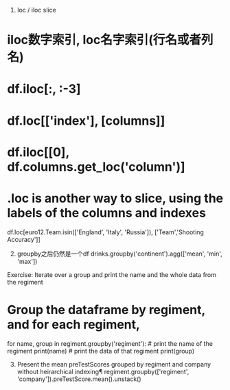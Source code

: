 1. loc / iloc slice
# iloc数字索引, loc名字索引(行名或者列名)
# df.iloc[:, :-3] 
# df.loc[['index'], [columns]]
# df.iloc[[0], df.columns.get_loc('column')]

# .loc is another way to slice, using the labels of the columns and indexes
df.loc[euro12.Team.isin(['England', 'Italy', 'Russia']), ['Team','Shooting Accuracy']]


2. groupby之后仍然是一个df
drinks.groupby('continent').agg(['mean', 'min', 'max'])

Exercise: Iterate over a group and print the name and the whole data from the regiment
# Group the dataframe by regiment, and for each regiment,
for name, group in regiment.groupby('regiment'):
    # print the name of the regiment
    print(name)
    # print the data of that regiment
    print(group)


3. Present the mean preTestScores grouped by regiment and company without heirarchical indexing¶
regiment.groupby(['regiment', 'company']).preTestScore.mean().unstack()

